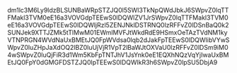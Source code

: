 dm1lc3M6Ly9ldzBLSUNBaWRpSTZJQ0l5SWl3TkNpQWdJbkJ6SWpvZ0lqTTFMakl3TVM0eE16a3VOVGdpTEEwS0lDQWlZV1JrSWpvZ0lqTTFMakl3TVM0eE16a3VOVGdpTEEwS0lDQWljRzl5ZENJNklDSTRNQ0lzRFFvZ0lDSnBaQ0k2SUNJek9XTTJZMk5tTlMwM01EWmlMVFJtWkdRdE9HSmxOeTAzTVdNM1kyVTNPRGN4WVdNaUxBMEtJQ0FpWVdsa0lqb2dJakFpTEEwS0lDQWlibVYwSWpvZ0luZHpJaXdOQ2lBZ0luUjVjR1VpT2lBaWJtOXVaU0lzRFFvZ0lDSm9iM04wSWpvZ0luQjFiR3d1Wm5KbFpTNTJhV1JsYnk0eE1EQXhNQzVqYjIwaUxBMEtJQ0FpY0dGMGFDSTZJQ0lpTEEwS0lDQWlkR3h6SWpvZ0lpSU5DbjA9
